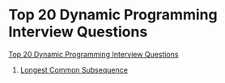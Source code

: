 # Top 20 Dynamic Programming Interview Questions

[Top 20 Dynamic Programming Interview Questions](https://www.geeksforgeeks.org/top-20-dynamic-programming-interview-questions/)

1. [Longest Common Subsequence](https://www.geeksforgeeks.org/longest-common-subsequence-dp-4/)
